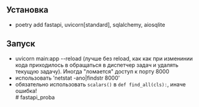 Установка
-----------
- poetry add fastapi, uvicorn[standard], sqlalchemy, aiosqlite

Запуск
-------
- uvicorn main:app --reload (лучше без reload, как как при изменинии кода 
приходилось в обращаться в диспетчер задач и удалять текущую задачу).
Иногда "ломается" доступ к порту 8000
- использовать 'netstat -ano|findstr 8000'
- обязательно использовать `scalars()` в `def find_all(cls):`, иначе ошибка!  
#   f a s t a p i _ p r o b a  
 